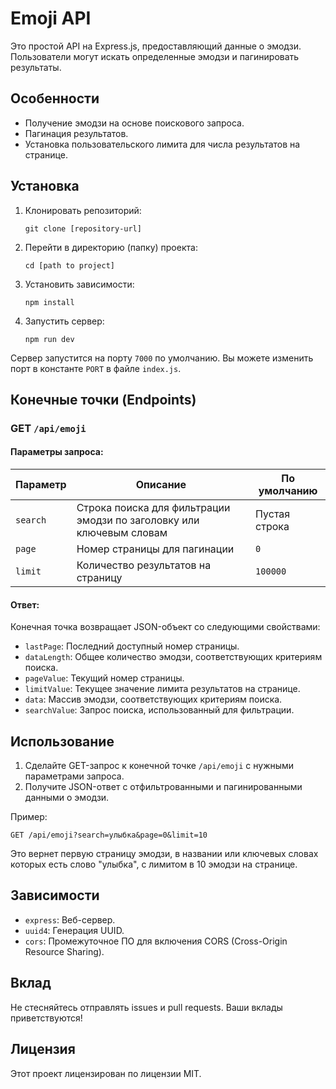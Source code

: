 # Emoji API

Это простой API на Express.js, предоставляющий данные о эмодзи. Пользователи могут искать определенные эмодзи и пагинировать результаты.

## Особенности

- Получение эмодзи на основе поискового запроса.
- Пагинация результатов.
- Установка пользовательского лимита для числа результатов на странице.

## Установка

1. Клонировать репозиторий:

   ```
   git clone [repository-url]
   ```

2. Перейти в директорию (папку) проекта:

   ```
   cd [path to project]
   ```

3. Установить зависимости:

   ```
   npm install
   ```

4. Запустить сервер:
   ```
   npm run dev
   ```

Сервер запустится на порту `7000` по умолчанию. Вы можете изменить порт в константе `PORT` в файле `index.js`.

## Конечные точки (Endpoints)

### GET `/api/emoji`

#### Параметры запроса:

| Параметр | Описание                                                             | По умолчанию  |
| -------- | -------------------------------------------------------------------- | ------------- |
| `search` | Строка поиска для фильтрации эмодзи по заголовку или ключевым словам | Пустая строка |
| `page`   | Номер страницы для пагинации                                         | `0`           |
| `limit`  | Количество результатов на страницу                                   | `100000`      |

#### Ответ:

Конечная точка возвращает JSON-объект со следующими свойствами:

- `lastPage`: Последний доступный номер страницы.
- `dataLength`: Общее количество эмодзи, соответствующих критериям поиска.
- `pageValue`: Текущий номер страницы.
- `limitValue`: Текущее значение лимита результатов на странице.
- `data`: Массив эмодзи, соответствующих критериям поиска.
- `searchValue`: Запрос поиска, использованный для фильтрации.

## Использование

1. Сделайте GET-запрос к конечной точке `/api/emoji` с нужными параметрами запроса.
2. Получите JSON-ответ с отфильтрованными и пагинированными данными о эмодзи.

Пример:

```
GET /api/emoji?search=улыбка&page=0&limit=10
```

Это вернет первую страницу эмодзи, в названии или ключевых словах которых есть слово "улыбка", с лимитом в 10 эмодзи на странице.

## Зависимости

- `express`: Веб-сервер.
- `uuid4`: Генерация UUID.
- `cors`: Промежуточное ПО для включения CORS (Cross-Origin Resource Sharing).

## Вклад

Не стесняйтесь отправлять issues и pull requests. Ваши вклады приветствуются!

## Лицензия

Этот проект лицензирован по лицензии MIT.
